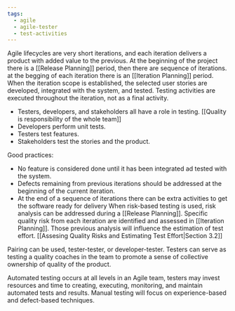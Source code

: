 ```yaml
---
tags:
  - agile
  - agile-tester
  - test-activities
---
```

Agile lifecycles are very short iterations, and each iteration delivers a product with added value to the previous. At the beginning of the project there is a [[Release Planning]] period, then there are sequence of iterations. at the begging of each iteration there is an [[Iteration Planning]] period. When the iteration scope is established, the selected user stories are developed, integrated with the system, and tested. Testing activities are executed throughout the iteration, not as a final activity.

- Testers, developers, and stakeholders all have a role in testing. [[Quality is responsibility of the whole team]]
- Developers perform unit tests.
- Testers test features.
- Stakeholders test the stories and the product.

Good practices:
- No feature is considered done until it has been integrated ad tested with the system. 
- Defects remaining from previous iterations should be addressed at the beginning of the current iteration.
- At the end of a sequence of iterations there can be extra activities to get the software ready for delivery
When risk-based testing is used, risk analysis can be addressed during a [[Release Planning]]. 
Specific quality risk from each iteration are identified and assessed in [[Iteration Planning]].
Those previous analysis will influence the estimation of test effort. [[Assesing Quality Risks and Estimating Test Effort|Section 3.2]]

Pairing can be used, tester-tester, or developer-tester.
Testers can serve as testing a quality coaches in the team to promote a sense of collective ownership of quality of the product.

Automated testing occurs at all levels in an Agile team, testers may invest resources and time to creating, executing, monitoring, and maintain automated tests and results. Manual testing will focus on experience-based and defect-based techniques.

